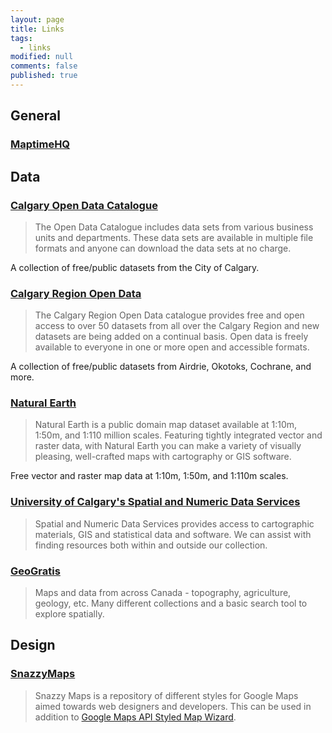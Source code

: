 ```yaml
---
layout: page
title: Links
tags:
  - links
modified: null
comments: false
published: true
---
```


## General

### [MaptimeHQ](http://maptime.io)

## Data

### [Calgary Open Data Catalogue](https://data.calgary.ca/)

> The Open Data Catalogue includes data sets from various business units and departments. These data sets are available in multiple file formats and anyone can download the data sets at no charge.

A collection of free/public datasets from the City of Calgary.

### [Calgary Region Open Data](http://www.calgaryregionopendata.ca/)
> The Calgary Region Open Data catalogue provides free and open access to over 50 datasets from all over the Calgary Region and new datasets are being added on a continual basis. Open data is freely available to everyone in one or more open and accessible formats. 

A collection of free/public datasets from Airdrie, Okotoks, Cochrane, and more.

### [Natural Earth](http://www.naturalearthdata.com/)

> Natural Earth is a public domain map dataset available at 1:10m, 1:50m, and 1:110 million scales. Featuring tightly integrated vector and raster data, with Natural Earth you can make a variety of visually pleasing, well-crafted maps with cartography or GIS software.

Free vector and raster map data at 1:10m, 1:50m, and 1:110m scales.

### [University of Calgary's Spatial and Numeric Data Services](http://library.ucalgary.ca/sands)

> Spatial and Numeric Data Services provides access to cartographic materials, GIS and statistical data and software. We can assist with finding resources both within and outside our collection.

### [GeoGratis](http://geogratis.cgdi.gc.ca/geogratis/Home)

> Maps and data from across Canada - topography, agriculture, geology, etc. Many different collections and a basic search tool to explore spatially.

## Design

### [SnazzyMaps](https://snazzymaps.com)

> Snazzy Maps is a repository of different styles for Google Maps aimed towards web designers and developers. This can be used in addition to [Google Maps API Styled Map Wizard](http://gmaps-samples-v3.googlecode.com/svn/trunk/styledmaps/wizard/index.html).
